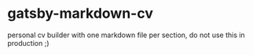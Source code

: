 # gatsby-markdown-cv
personal cv builder with one markdown file per section, do not use this in production ;)


